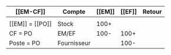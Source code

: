 
| [[EM-CF]]       | Compte      | [[EM]] | [[EF]] | Retour |
| --------------- | ----------- | ------ | ------ | ------ |
|                 |             |        |        |        |
| [[EM]] = [[PO]] | Stock       | 100+   |        |        |
| CF = PO         | EM/EF       | 100-   | 100+   |        |
| Poste = PO      | Fournisseur |        | 100-   |        |
